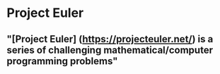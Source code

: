 # Project Euler

## "[Project Euler] (https://projecteuler.net/) is a series of challenging mathematical/computer programming problems"